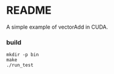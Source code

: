 # README

A simple example of vectorAdd in CUDA.


### build 

```
mkdir -p bin
make
./run_test
```
